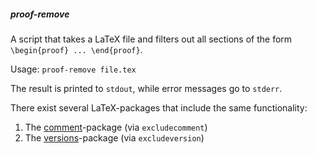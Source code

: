 ##### proof-remove
A script that takes a LaTeX file and filters out all sections of the form `\begin{proof} ... \end{proof}`.

Usage: `proof-remove file.tex`

The result is printed to `stdout`, while error messages go to `stderr`.

There exist several LaTeX-packages that include the same functionality:

1. The [comment](https://ctan.org/pkg/comment)-package (via `excludecomment`)
2. The [versions](https://ctan.org/pkg/versions)-package (via `excludeversion`)
